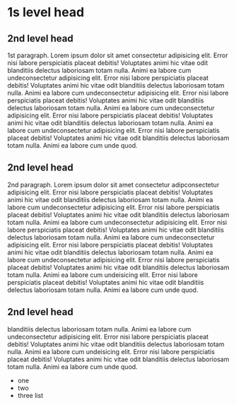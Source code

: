 # 1s level head

## 2nd level head

1st paragraph. Lorem ipsum dolor sit amet consectetur adipisicing elit. Error nisi
labore perspiciatis placeat debitis! Voluptates animi hic vitae odit
blanditiis delectus laboriosam totam nulla. Animi ea labore cum undeconsectetur adipisicing elit. Error nisi
labore perspiciatis placeat debitis! Voluptates animi hic vitae odit
blanditiis delectus laboriosam totam nulla. Animi ea labore cum undeconsectetur adipisicing elit. Error nisi
labore perspiciatis placeat debitis! Voluptates animi hic vitae odit
blanditiis delectus laboriosam totam nulla. Animi ea labore cum undeconsectetur adipisicing elit. Error nisi
labore perspiciatis placeat debitis! Voluptates animi hic vitae odit
blanditiis delectus laboriosam totam nulla. Animi ea labore cum undeconsectetur adipisicing elit. Error nisi
labore perspiciatis placeat debitis! Voluptates animi hic vitae odit
blanditiis delectus laboriosam totam nulla. Animi ea labore cum unde
quod.

## 2nd level head

2nd paragraph. Lorem ipsum dolor sit amet consectetur adipconsectetur adipisicing elit. Error nisi
labore perspiciatis placeat debitis! Voluptates animi hic vitae odit
blanditiis delectus laboriosam totam nulla. Animi ea labore cum undeconsectetur adipisicing elit. Error nisi
labore perspiciatis placeat debitis! Voluptates animi hic vitae odit
blanditiis delectus laboriosam totam nulla. Animi ea labore cum undeconsectetur adipisicing elit. Error nisi
labore perspiciatis placeat debitis! Voluptates animi hic vitae odit
blanditiis delectus laboriosam totam nulla. Animi ea labore cum undeconsectetur adipisicing elit. Error nisi
labore perspiciatis placeat debitis! Voluptates animi hic vitae odit
blanditiis delectus laboriosam totam nulla. Animi ea labore cum undeconsectetur adipisicing elit. Error nisi
labore perspiciatis placeat debitis! Voluptates animi hic vitae odit
blanditiis delectus laboriosam totam nulla. Animi ea labore cum undeisicing elit. Error nisi
labore perspiciatis placeat debitis! Voluptates animi hic vitae odit
blanditiis delectus laboriosam totam nulla. Animi ea labore cum unde
quod.

## 2nd level head

blanditiis delectus laboriosam totam nulla. Animi ea labore cum undeconsectetur adipisicing elit. Error nisi
labore perspiciatis placeat debitis! Voluptates animi hic vitae odit
blanditiis delectus laboriosam totam nulla. Animi ea labore cum undeisicing elit. Error nisi
labore perspiciatis placeat debitis! Voluptates animi hic vitae odit
blanditiis delectus laboriosam totam nulla. Animi ea labore cum unde
quod.

* one
* two
* three list
